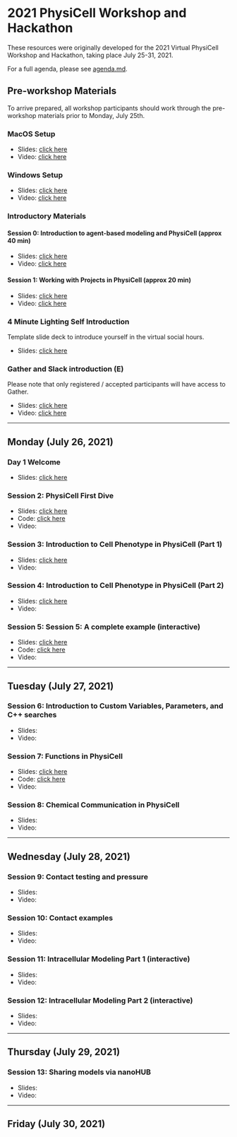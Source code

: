 # 2021 PhysiCell Workshop and Hackathon
These resources were originally developed for the 2021 Virtual PhysiCell Workshop and Hackathon, taking place July 25-31, 2021. 

For a full agenda, please see [agenda.md](https://github.com/physicell-training/ws2021/blob/main/agenda.md).

## Pre-workshop Materials
To arrive prepared, all workshop participants should work through the pre-workshop materials prior to Monday, July 25th. 
### MacOS Setup
* Slides: [click here](https://github.com/physicell-training/ws2021/blob/main/pdfs/PhysiCell_ws2021_macOS_setup.pdf)
* Video: [click here](https://www.youtube.com/watch?v=mv_phTdanws)

### Windows Setup
* Slides: [click here](https://github.com/physicell-training/ws2021/blob/main/pdfs/PhysiCell_ws2021_Windows_setup.pdf) 
* Video: [click here](https://www.youtube.com/watch?v=Jp3ZOMt761M)

### Introductory Materials
#### Session 0: Introduction to agent-based modeling and PhysiCell (approx 40 min)
* Slides: [click here](https://github.com/physicell-training/ws2021/blob/main/pdfs/PhysiCell_ws2021_Session0.pdf)
* Video: [click here](https://youtu.be/RWI0SKX49eo)

#### Session 1: Working with Projects in PhysiCell (approx 20 min)
* Slides: [click here](https://github.com/physicell-training/ws2021/blob/main/pdfs/PhysiCell_ws2021_Session1.pdf)
* Video: [click here](https://youtu.be/fP7-n_RlITU) 

### 4 Minute Lighting Self Introduction 
Template slide deck to introduce yourself in the virtual social hours. 
* Slides: [click here](https://github.com/physicell-training/ws2021/raw/main/pptx_source/PhysiCell_ws2021_intro_template.pptx)

### Gather and Slack introduction (E)
Please note that only registered / accepted participants will have access to Gather. 
* Slides: [click here](https://github.com/physicell-training/ws2021/blob/main/pdfs/PhysiCell_ws2021_Slack_Gather_Guide.pdf) 
* Video: [click here](https://youtu.be/IUhnbH6DozA)

-------
## Monday (July 26, 2021)
### Day 1 Welcome
* Slides: [click here](https://github.com/physicell-training/ws2021/blob/main/pdfs/PhysiCell%202021_Day1_welcome.pdf)

### Session 2: PhysiCell First Dive 
* Slides: [click here](https://github.com/physicell-training/ws2021/blob/main/pdfs/PhysiCell_ws2021_Session2.pdf)
* Code: [click here](https://github.com/physicell-training/ws2021/tree/main/code/Session_2) 
* Video: 

### Session 3: Introduction to Cell Phenotype in PhysiCell (Part 1)
* Slides: [click here](https://github.com/physicell-training/ws2021/blob/main/pdfs/PhysiCell_ws2021_Session3.pdf)
* Video: 

### Session 4: Introduction to Cell Phenotype in PhysiCell (Part 2)
* Slides: [click here](https://github.com/physicell-training/ws2021/blob/main/pdfs/PhysiCell_ws2021_Session4.pdf)
* Video: 

### Session 5: Session 5: A complete example (interactive) 
* Slides: [click here](https://github.com/physicell-training/ws2021/blob/main/pdfs/PhysiCell_ws2021_Session5.pdf)
* Code: [click here](https://github.com/physicell-training/ws2021/tree/main/code/Session_5)
* Video: 

-------
## Tuesday (July 27, 2021)
### Session 6: Introduction to Custom Variables, Parameters, and C++ searches
* Slides:  
* Video: 

### Session 7: Functions in PhysiCell
* Slides: [click here](https://github.com/physicell-training/ws2021/blob/main/pdfs/PhysiCell_ws2021_Session7.pdf)
* Code: [click here](https://github.com/physicell-training/ws2021/tree/main/code/Session_7)
* Video: 

### Session 8: Chemical Communication in PhysiCell
* Slides:
* Video: 

-------
## Wednesday (July 28, 2021)
### Session 9: Contact testing and pressure
* Slides:  
* Video: 

### Session 10: Contact examples
* Slides:
* Video: 

### Session 11: Intracellular Modeling Part 1 (interactive)
* Slides:
* Video: 
 
### Session 12: Intracellular Modeling Part 2 (interactive)
* Slides:
* Video: 

-------
## Thursday (July 29, 2021)
### Session 13: Sharing models via nanoHUB
* Slides:
* Video: 

-------
## Friday (July 30, 2021)




